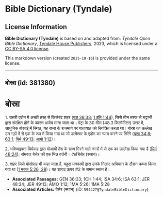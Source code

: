 # Bible Dictionary (Tyndale)

## License Information

**Bible Dictionary (Tyndale)** is based on and adapted from: _Tyndale Open Bible Dictionary_, [Tyndale House Publishers](https://tyndaleopenresources.com/), 2023, which is licensed under a [CC BY-SA 4.0 license](https://creativecommons.org/licenses/by-sa/4.0/legalcode.en).

This markdown version (created `2025-10-16`) is provided under the same license.



--------------------------------

## बोस्रा (id: 381380)

बोस्रा
======

1\. उत्तरी एदोम में अच्छी तरह से किलेबंद शहर ([उत 36:33](https://ref.ly/Gen36:33); [1 इति 1:44](https://ref.ly/1Chr1:44)), जिसे तीन तरफ से चट्टानों द्वारा संरक्षित होने के कारण अजेय माना जाता था। पेट्रा के 30 मील (48\.3 किलोमीटर) उत्तर में, आधुनिक बोस्राई में स्थित, यह राजा के राजमार्ग पर यातायात को नियंत्रित करता था। बोस्रा का उल्लेख उन गढ़ों में से एक के रूप में किया गया था जो परमेश्वर के एदोम का न्याय करने पर गिरेंगे ([यशा 34:6](https://ref.ly/Isa34:6); [63:1](https://ref.ly/Isa63:1); [यिर्म 49:13](https://ref.ly/Jer49:13); [आमो 1:12](https://ref.ly/Amos1:12))।

2\. भविष्यद्वक्ता यिर्मयाह द्वारा मोआबी देश के साथ गिरने वाले नगरों में से एक का उल्लेख किया गया है ([यिर्म 48:24](https://ref.ly/Jer48:24)); संभवतः बेसेर की एक भिन्न वर्तनी। *देखें* बेसेर (स्थान)।

3\. शहर जिसे बोसोराह भी कहा जाता है, यहूदा मक्काबी द्वारा उनके गिलाद अभियान के दौरान कब्जा किया गया था ([1 मक्क 5:26, 28](https://ref.ly/1Macc5:26,1Macc5:28))। यह शायद ऊपर \#2 के समान स्थान है।

* **Associated Passages:** GEN 36:33; 1CH 1:44; ISA 34:6; ISA 63:1; JER 48:24; JER 49:13; AMO 1:12; 1MA 5:26; 1MA 5:28
* **Associated Articles:** बेसेर (स्थान) (ID: `594427@TyndaleBibleDictionary`)

